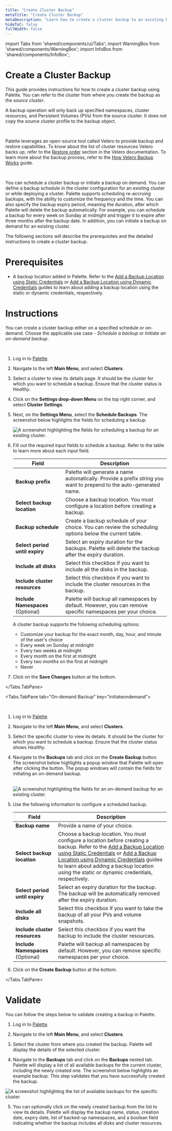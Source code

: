 ```yaml
---
title: "Create Cluster Backup"
metaTitle: "Create Cluster Backup"
metaDescription: "Learn how to create a cluster backup to an existing backup location."
hideToC: false
fullWidth: false
---
```


import Tabs from 'shared/components/ui/Tabs';
import WarningBox from 'shared/components/WarningBox';
import InfoBox from 'shared/components/InfoBox';



# Create a Cluster Backup

This guide provides instructions for how to create a cluster backup using Palette. You can refer to the cluster from where you create the backup as the *source cluster*. 

A backup operation will only back up specified namespaces, cluster resources, and Persistent Volumes (PVs) from the source cluster. It does not copy the source cluster profile to the backup object. 

<br/>
<InfoBox>

Palette leverages an open-source tool called Velero to provide backup and restore capabilities. To know about the list of cluster resources Velero backs up, refer to the [Restore order](https://velero.io/docs/main/restore-reference/#restore-order) section in the Velero documentation. To learn more about the backup process, refer to the [How Velero Backup Works](https://velero.io/docs/main/how-velero-works/) guide.

</InfoBox>
<br />

You can schedule a cluster backup or initiate a backup on demand. You can define a backup schedule in the cluster configuration for an existing cluster or while deploying a cluster. Palette supports scheduling re-accruing backups, with the ability to customize the frequency and the time. You can also specify the backup expiry period, meaning the duration, after which Palette will delete the backup automatically. For example, you can schedule a backup for every week on Sunday at midnight and trigger it to expire after three months after the backup date. In addition, you can initiate a backup on demand for an existing cluster. 



The following sections will describe the prerequisites and the detailed instructions to create a cluster backup.


# Prerequisites

- A backup location added in Palette. Refer to the [Add a Backup Location using Static Credentials](/clusters/cluster-management/backup-restore/add-backup-location-static) or [Add a Backup Location using Dynamic Credentials](/clusters/cluster-management/backup-restore/add-backup-location-dynamic) guides to learn about adding a backup location using the static or dynamic credentials, respectively. 


# Instructions

You can create a cluster backup either on a specified schedule or on-demand. Choose the applicable use case - *Schedule a backup* or *Initiate an on-demand backup*. 
<br />

<Tabs>
<Tabs.TabPane tab="Schedule a Backup" key="schedulebackup">

<br />

1. Log in to [Palette](https://console.spectrocloud.com/).


2. Navigate to the left **Main Menu**, and select **Clusters**. 


3. Select a cluster to view its details page. It should be the cluster for which you want to schedule a backup. Ensure that the cluster status is *Healthy*. 


4. Click on the **Settings drop-down Menu** on the top right corner, and select **Cluster Settings**.


5. Next, on the **Settings Menu**, select the **Schedule Backups**. The screenshot below highlights the fields for scheduling a backup. 

	![A screenshot highlighting the fields for scheduling a backup for an existing cluster.](/clusters_cluster-management_backup-restore_scheduled-backup.png)


6. Fill out the required input fields to schedule a backup. Refer to the table to learn more about each input field.

	|**Field**|**Description**|
	|---|---|
	|**Backup prefix**|Palette will generate a name automatically. Provide a prefix string you want to prepend to the auto-generated name. |
	|**Select backup location**|Choose a backup location. You must configure a location before creating a backup. |
	|**Backup schedule**|Create a backup schedule of your choice. You can review the scheduling options below the current table.|
	|**Select period until expiry**|Select an expiry duration for the backups. Palette will delete the backup after the expiry duration.|
	|**Include all disks**|Select this checkbox if you want to include all the disks in the backup.|
	|**Include cluster resources**|Select this checkbox if you want to include the cluster resources in the backup.|
	|**Include Namespaces** (Optional)| Palette will backup all namespaces by default. However, you can remove specific namespaces per your choice. |

	A cluster backup supports the following scheduling options:	

	* Customize your backup for the exact month, day, hour, and minute of the user's choice
	* Every week on Sunday at midnight
	* Every two weeks at midnight
	* Every month on the first at midnight
	* Every two months on the first at midnight
	* Never


7. Click on the **Save Changes** button at the bottom. 


</Tabs.TabPane>

<Tabs.TabPane tab="On-demand Backup" key="initiateondemand">

<br />


1. Log in to [Palette](https://console.spectrocloud.com/).


2. Navigate to the left **Main Menu**, and select **Clusters**. 


3. Select the specific cluster to view its details. It should be the cluster for which you want to schedule a backup. Ensure that the cluster status shows *Healthy*. 


4. Navigate to the **Backups** tab and click on the **Create Backup** button. The screenshot below highlights a popup window that Palette will open after clicking the button. The popup windows will contain the fields for initiating an on-demand backup. <br /><br />

	![A screenshot highlighting the fields for an on-demand backup for an existing cluster.](/clusters_cluster-management_backup-restore_ondemand-backup.png)



5. Use the following information to configure a scheduled backup.

	|**Field**|**Description**|
	|---|---|
	|**Backup name**|Provide a name of your choice. |
	|**Select backup location**|Choose a backup location. You must configure a location before creating a backup. Refer to the [Add a Backup Location using Static Credentials](/clusters/cluster-management/backup-restore/add-backup-location-static) or [Add a Backup Location using Dynamic Credentials](/clusters/cluster-management/backup-restore/add-backup-location-dynamic) guides to learn about adding a backup location using the static or dynamic credentials, respectively. |
	|**Select period until expiry**|Select an expiry duration for the backup. The backup will be automatically removed after the expiry duration.|
	|**Include all disks**|Select this checkbox if you want to take the backup of all your PVs and volume snapshots.|
	|**Include cluster resources**|Select this checkbox if you want the backup to include the cluster resources.|
	|**Include Namespaces** (Optional)| Palette will backup all namespaces by default. However, you can remove specific namespaces per your choice. |


6. Click on the **Create Backup** button at the bottom. 


</Tabs.TabPane>
</Tabs>


# Validate

You can follow the steps below to validate creating a backup in Palette.
<br />

1. Log in to [Palette](https://console.spectrocloud.com/).


2. Navigate to the left **Main Menu**, and select **Clusters**. 


3. Select the cluster from where you created the backup. Palette will display the details of the selected cluster. 


4. Navigate to the **Backups** tab and click on the **Backups** nested tab. Palette will display a list of all available backups for the current cluster, including the newly created one. The screenshot below highlights an example backup. This step validates that you have successfully created the backup. 

  ![A screenshot highlighting the list of available backups for the specific cluster.](/clusters_cluster-management_backup-restore_view-backup.png)


5. You can optionally click on the newly created backup from the list to view its details. Palette will display the backup name, status, creation date, expiry date, list of backed-up namespaces, and a boolean field indicating whether the backup includes all disks and cluster resources. 
